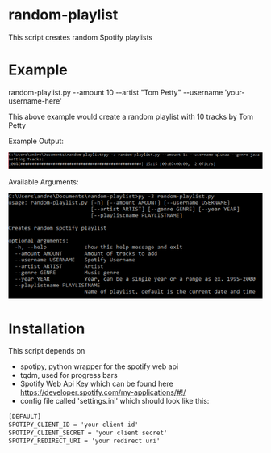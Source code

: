 # random-playlist
This script creates random Spotify playlists

# Example
 random-playlist.py --amount 10 --artist "Tom Petty" --username 'your-username-here'
 
 This above example would create a random playlist with 10 tracks by Tom Petty

 Example Output:

 ![Example Output](example.png)

 Available Arguments:
 
 ![Available Arguments](example2.png)

# Installation
This script depends on 
* spotipy, python wrapper for the spotify web api
* tqdm, used for progress bars
* Spotify Web Api Key which can be found here https://developer.spotify.com/my-applications/#!/
* config file called 'settings.ini' which should look like this:

```
[DEFAULT]
SPOTIPY_CLIENT_ID = 'your client id'
SPOTIPY_CLIENT_SECRET = 'your client secret'
SPOTIPY_REDIRECT_URI = 'your redirect uri'
```